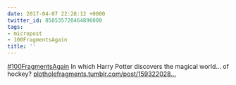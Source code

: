 ```yaml
---
date: 2017-04-07 22:28:12 +0000
twitter_id: 850535720464896000
tags:
- micropost
- 100FragmentsAgain
title: ''
---
```


[#100FragmentsAgain](https://twitter.com/hashtag/100FragmentsAgain) In which Harry Potter discovers the magical world... of hockey? [plotholefragments.tumblr.com/post/159322028…](http://plotholefragments.tumblr.com/post/159322028591/100fragmentsagain-day-4)
